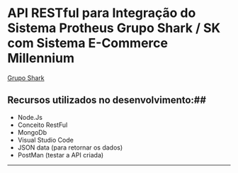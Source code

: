 # **API RESTful para Integração do Sistema Protheus Grupo Shark / SK com Sistema E-Commerce Millennium** #
[Grupo Shark](http://www.gruposhark.com.br/) 
## Recursos utilizados no desenvolvimento:## 
* Node.Js
* Conceito RestFul
* MongoDb 
* Visual Studio Code
* JSON data (para retornar os dados)
* PostMan (testar a API criada)
***
